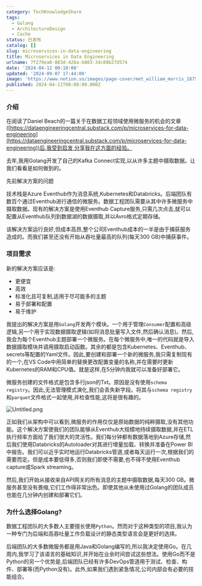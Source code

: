 ```yaml
---
category: TechKnowledgeShare
tags:
  - Golang
  - ArchitectureDesign
  - Cache
status: 已发布
catalog: []
slug: microservices-in-data-engineering
title: Microservices in Data Engineering
urlname: 7f279ea0-883d-426a-b803-34c09b27d574
date: '2024-04-12 00:10:00'
updated: '2024-09-07 17:44:00'
image: 'https://www.notion.so/images/page-cover/met_william_morris_1875.jpg'
published: 2024-04-11T08:00:00.000Z
---
```


### 介绍


在阅读了Daniel Beach的一篇关于在数据工程领域使用微服务的机会的文章([https://dataengineeringcentral.substack.com/p/microservices-for-data-engineering](https://dataengineeringcentral.substack.com/p/microservices-for-data-engineering))后,我受到启发,分享我在这方面的经验。


去年,我用Golang开发了自己的Kafka Connect实现,以从许多主题中摄取数据。让我们看看是如何做到的。


先前解决方案的问题


技术栈是Azure Eventhub作为消息系统,Kubernetes和Databricks。后端团队有数百个通过Eventhub进行通信的微服务。数据工程团队需要从其中许多微服务中摄取数据。现有的解决方案是使用Eventhub Capture服务,只需几次点击,就可以配置从Eventhub队列到数据湖的数据摄取,并以Avro格式定期存储。


该解决方案运行良好,但成本高昂,整个公司Eventhub成本的一半是由于捕获服务造成的。而我们甚至还没有开始从吞吐量最高的队列(每天300 GB)中捕获事件。


### 项目需求


新的解决方案应该是:

- 更便宜
- 高效
- 标准化且可复制,适用于尽可能多的主题
- 易于部署和配置
- 易于维护

我提出的解决方案是用`Golang`开发两个模块。一个用于管理`Consumer`配置和高级逻辑,另一个用于实现数据摄取逻辑(如将消息批量写入文件,然后确认消息)。然后,我会为每个Eventhub主题部署一个微服务。在每个微服务中,唯一的代码就是导入数据摄取模块并调用摄取启动函数。其余的都是包含Kubernetes、Eventhub、secrets等配置的Yaml文件。因此,要创建和部署一个新的微服务,我只需复制现有的一个,在VS Code中用简单的替换更改配置变量的名称,并在需要时更新Kubernetes的RAM和CPU值。就是这样,在5分钟内我就可以准备好部署它。


微服务创建的文件格式是包含多行json的Txt。原因是没有使用`schema registry`。因此,无法管理模式演化,我们会丢失新字段。将其与`schema registry`和`parquet`文件格式一起使用,并检查性能,这将是很有趣的。


![Untitled.png](https://prod-files-secure.s3.us-west-2.amazonaws.com/5d24fe63-e567-4804-86f9-9fdc62e13082/4e0f8d5d-b295-4408-9363-660688d511a9/Untitled.png?X-Amz-Algorithm=AWS4-HMAC-SHA256&X-Amz-Content-Sha256=UNSIGNED-PAYLOAD&X-Amz-Credential=ASIAZI2LB4664UK6RUUM%2F20250406%2Fus-west-2%2Fs3%2Faws4_request&X-Amz-Date=20250406T213212Z&X-Amz-Expires=3600&X-Amz-Security-Token=IQoJb3JpZ2luX2VjENP%2F%2F%2F%2F%2F%2F%2F%2F%2F%2FwEaCXVzLXdlc3QtMiJHMEUCIQD4MCGNcg4cpUzn2SrCZ1iyJPKtfscYJ0XVnc066DsiRQIgfZIc%2FiqPOHHLxG3zLCmaD6tEGZi3gKjLnMhyxxK5tSoq%2FwMITBAAGgw2Mzc0MjMxODM4MDUiDBodOzDcpV%2FI8b45qSrcA5OyV6YVEGET5vTBw%2BKbIgpBZG%2FZP2sqApAsNmXAeQAUJCclmGZ6F5t89%2FZMQsRAnVzGPkgF%2FOLty4BRt7O1ZabSmQA5PryqZmkSU2Yh8SbZABrEhIAHxIcgEQI%2FIoGTu5INgzgT5hKMlEpRLby1w8PiwE4NyYzu41dm3hOV%2FueR8Mv1ppgY5ffrLFeKPLyRL7BEEUslr%2BNQ1RsMZFmuLQU6PKaGXEUqPNhH%2BzviAB2dfZBNnPSCOmqTEqinBLgGKrnqmz8oW1ry7R8tKrs22L3cRjnTY2kj3yA%2B2CiSdvTu8Ue%2Bn6YXga7u7FaWehApM6EXgkZiWrehLifYbZ%2FJ0UWhfLR5Eud3EmWwFZqvrIf93U0c7u4tIKLNexIegJiB4jB5MksEkDTjsM9p0D%2FCEeHDGpd%2BO2izn4SXGS7%2FUA4m5g9tyiDUhVw1ZRTlw7xsiU38u%2BQ43Yp6m7Sv8FCb49V27z4vnRlYgU%2FkqEWO%2FXgbKU0G13x%2BVR3Urz6RW5nrzKOCds02I7vtTZ0uF3aT5u9GIVaplrIgGxrn6FsQ2zfjKRx2v8JZhgIQ%2FCvSA5wIidWOJR1V3xjG4hkWAppjbU1ExlXIur4CXtcqJ2UwpIFKUIjor%2FfNdkVUgLq4MNydy78GOqUBzlFZheYbhAvhWbye1IjDMBwAbbCLRs3VVwvxZ1%2F7dIrKf4bMcw94ShFqEVgEdCRsh%2FQhRFnlq%2BFSswKmEr5rkoS40l%2F%2BlxGz%2F8DLM%2FjM3mn4bjsEjgOnOkau2v%2BOzuTuiN7153uHxIvy2E3ciYLUNZq0WkaWZrMIzW0vNIF38jbkgCfanCdnoUTWBaSznTwQ2IJZjwFEbBvzAQzw6B1osDqSpOEg&X-Amz-Signature=e5f22032b34c4b8fca68b68ae69f99a56a46de03af26a70bb9643ab763b6f1c0&X-Amz-SignedHeaders=host&x-id=GetObject)


正如我们从架构中可以看到,微服务的作用仅仅是原始数据的纯粹摄取,没有其他功能。这个解决方案使我们的团队能够从Eventhub大规模地持续摄取数据,并在ETL执行频率方面给了我们很大的灵活性。我们每分钟都有数据落地到Azure存储,然后我们使用Databricks的Autoloader对其进行增量加载、转换并准备在Power BI中报告。我们可以近乎实时地运行Databricks管道,或者每天运行一次,根据我们的需要而定。但是成本要低得多,否则我们即使不需要,也不得不使用Eventhub capture或Spark streaming。


然后,我们开始从接收来自API网关的所有消息的主题中摄取数据,每天300 GB。微服务甚至没有畏缩,它们工作得非常出色。即使其他从未使用过Golang的团队成员也能在几分钟内创建和部署它们。


### 为什么选择Golang?


数据工程团队的大多数人主要擅长使用`Python`。然而对于这种类型的项目,我认为一种专门为后端和高吞吐量工作负载设计的静态类型语言会是更好的选择。


后端团队的大多数微服务都是用Java和Golang编写的,所以我决定使用Go。在几周内,我学习了该语言的基础知识,并开始在业余时间尝试这些想法。使用Go而不是Python的另一个优势是,后端团队已经有许多DevOps管道用于测试、检查、构件、部署等(而Python没有)。此外,如果我们遇到紧急情况,公司内部会有必要的技能组合。


